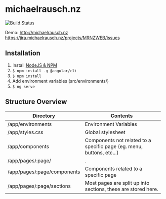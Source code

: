 # michaelrausch.nz

[![Build Status](https://travis-ci.com/michaelrausch/michaelrausch.nz.svg?branch=master)](https://travis-ci.com/michaelrausch/michaelrausch.nz)

Demo: http://michaelrausch.nz
https://jira.michaelrausch.nz/projects/MRNZWEB/issues

## Installation
1. Install [NodeJS & NPM](https://nodejs.org/en/)
2. `$ npm install -g @angular/cli`
2. `$ npm install`
3. Add environment variables (src/environments/)
4. `$ ng serve`

## Structure Overview

| Directory                     | Contents              |
| --------------------          |-----------------------|
| /app/environments             | Environment Variables |
| /app/styles.css               | Global stylesheet     |
| /app/components               | Components not related to a specific page (eg. menu, buttons, etc...)   |
| /app/pages/:page/             | . |
| /app/pages/:page/components   | Components related to a specific page |
| /app/pages/:page/sections     | Most pages are split up into sections, these are stored here. |
